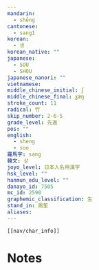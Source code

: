 ```yaml
---
mandarin:
  - shēng
cantonese:
  - sang1
korean:
  - 생
korean_native: ""
japanese:
  - SOU
  - SHOU
japanese_nanori: ""
vietnamese:
middle_chinese_initial: ʃ
middle_chinese_final: ɣæŋ
stroke_count: 11
radical: 竹
skip_number: 2-6-5
grade_level: 先進
pos: ""
english:
  - sheng
  - soo
羅馬字: sang
韓文: 상
joyo_level: 日本人名用漢字
hsk_level: ""
hanmun_edu_level: ""
danayo_id: 7505
mc_id: 2590
graphemic_classification: 生
stand_in: 鳳笙
aliases:
---
```

```meta-bind-embed
[[nav/char_info]]
```

# Notes
